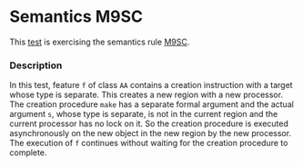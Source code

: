 # Semantics M9SC

This [test](.) is exercising the semantics rule [M9SC](../Readme.md).

### Description

In this test, feature `f` of class `AA` contains a creation instruction with a target whose type is separate. This creates a new region with a new processor. The creation procedure `make` has a separate formal argument and the actual argument `s`, whose type is separate, is not in the current region and the current processor has no lock on it. So the creation procedure is executed asynchronously on the new object in the new region by the new processor. The execution of `f` continues without waiting for the creation procedure to complete.
